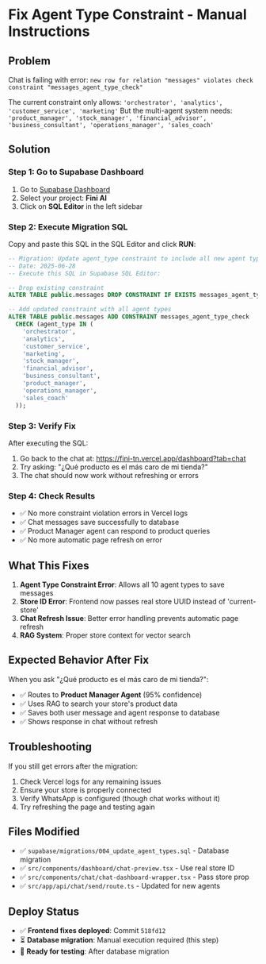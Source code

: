 # Fix Agent Type Constraint - Manual Instructions

## Problem
Chat is failing with error: `new row for relation "messages" violates check constraint "messages_agent_type_check"`

The current constraint only allows: `'orchestrator', 'analytics', 'customer_service', 'marketing'`
But the multi-agent system needs: `'product_manager', 'stock_manager', 'financial_advisor', 'business_consultant', 'operations_manager', 'sales_coach'`

## Solution

### Step 1: Go to Supabase Dashboard
1. Go to [Supabase Dashboard](https://supabase.com/dashboard)
2. Select your project: **Fini AI**
3. Click on **SQL Editor** in the left sidebar

### Step 2: Execute Migration SQL
Copy and paste this SQL in the SQL Editor and click **RUN**:

```sql
-- Migration: Update agent_type constraint to include all new agent types
-- Date: 2025-06-28
-- Execute this SQL in Supabase SQL Editor:

-- Drop existing constraint
ALTER TABLE public.messages DROP CONSTRAINT IF EXISTS messages_agent_type_check;

-- Add updated constraint with all agent types
ALTER TABLE public.messages ADD CONSTRAINT messages_agent_type_check 
  CHECK (agent_type IN (
    'orchestrator', 
    'analytics', 
    'customer_service', 
    'marketing', 
    'stock_manager', 
    'financial_advisor', 
    'business_consultant', 
    'product_manager', 
    'operations_manager', 
    'sales_coach'
  ));
```

### Step 3: Verify Fix
After executing the SQL:

1. Go back to the chat at: https://fini-tn.vercel.app/dashboard?tab=chat
2. Try asking: "¿Qué producto es el más caro de mi tienda?"
3. The chat should now work without refreshing or errors

### Step 4: Check Results
- ✅ No more constraint violation errors in Vercel logs
- ✅ Chat messages save successfully to database  
- ✅ Product Manager agent can respond to product queries
- ✅ No more automatic page refresh on error

## What This Fixes

1. **Agent Type Constraint Error**: Allows all 10 agent types to save messages
2. **Store ID Error**: Frontend now passes real store UUID instead of 'current-store'
3. **Chat Refresh Issue**: Better error handling prevents automatic page refresh
4. **RAG System**: Proper store context for vector search

## Expected Behavior After Fix

When you ask "¿Qué producto es el más caro de mi tienda?":
- ✅ Routes to **Product Manager Agent** (95% confidence)
- ✅ Uses RAG to search your store's product data
- ✅ Saves both user message and agent response to database
- ✅ Shows response in chat without refresh

## Troubleshooting

If you still get errors after the migration:
1. Check Vercel logs for any remaining issues
2. Ensure your store is properly connected
3. Verify WhatsApp is configured (though chat works without it)
4. Try refreshing the page and testing again

## Files Modified
- ✅ `supabase/migrations/004_update_agent_types.sql` - Database migration
- ✅ `src/components/dashboard/chat-preview.tsx` - Use real store ID
- ✅ `src/components/chat/chat-dashboard-wrapper.tsx` - Pass store prop
- ✅ `src/app/api/chat/send/route.ts` - Updated for new agents

## Deploy Status
- ✅ **Frontend fixes deployed**: Commit `518fd12`
- ⏳ **Database migration**: Manual execution required (this step)
- 🎯 **Ready for testing**: After database migration 